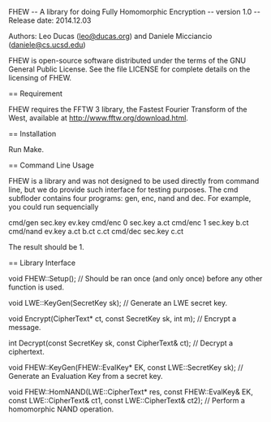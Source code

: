 
FHEW -- A library for doing Fully Homomorphic Encryption -- version 1.0 -- Release date: 2014.12.03

Authors: Leo Ducas (leo@ducas.org) and Daniele Micciancio (daniele@cs.ucsd.edu)

FHEW is open-source software distributed under the terms of the GNU General Public License.
See the file LICENSE for complete details on the licensing of FHEW.


== Requirement

FHEW requires the FFTW 3 library, the Fastest Fourier Transform of the West, 
available at http://www.fftw.org/download.html.

== Installation

Run Make.

== Command Line Usage

FHEW is a library and was not designed to be used directly from command line, but we do provide such interface for testing purposes. The cmd subfloder contains four programs: gen, enc, nand and dec. For example, you could run sequencially

cmd/gen sec.key ev.key
cmd/enc 0 sec.key a.ct
cmd/enc 1 sec.key b.ct
cmd/nand ev.key a.ct b.ct c.ct
cmd/dec sec.key c.ct 

The result should be 1.

== Library Interface

void FHEW::Setup();
//  Should be ran once (and only once) before any other function is used.

void LWE::KeyGen(SecretKey sk);
//  Generate an LWE secret key.

void Encrypt(CipherText* ct, const SecretKey sk, int m);
// Encrypt a message.

int Decrypt(const SecretKey sk, const CipherText& ct);
// Decrypt a ciphertext.

void FHEW::KeyGen(FHEW::EvalKey* EK, const LWE::SecretKey sk);
//  Generate an Evaluation Key from a secret key.

void FHEW::HomNAND(LWE::CipherText* res, const FHEW::EvalKey& EK, 
					const LWE::CipherText& ct1, const LWE::CipherText& ct2);
//  Perform a homomorphic NAND operation.
